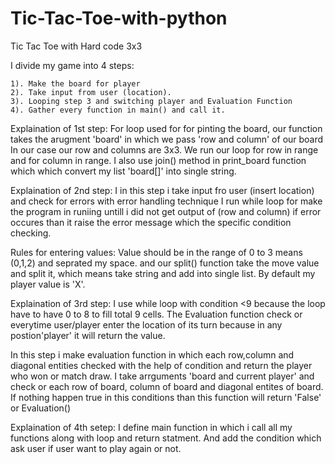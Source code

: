 # Tic-Tac-Toe-with-python
Tic Tac Toe with Hard code 3x3

I divide my game into 4 steps:

    1). Make the board for player
    2). Take input from user (location).
    3). Looping step 3 and switching player and Evaluation Function
    4). Gather every function in main() and call it.

Explaination of 1st step: 
For loop used for for pinting the board, our function takes the arugment 'board' in which we pass 'row and column' of our board
In our case our row and columns are 3x3. We run our loop for row in range and for column in range. I also use join() method in print_board function which
which convert my list 'board[]' into single string.


Explaination of 2nd step:
I in this step i take input fro user (insert location) and check for errors with error handling technique I run while loop for make the program in runiing 
untill i did not get output of (row and column) if error occures than it raise the error message which the specific condition checking.

Rules for entering values: Value should be in the range of 0 to 3 means (0,1,2) and seprated my space. and our split() function take the move value and
split it, which means take string and add into single list. By default my player value is 'X'.



Explaination of 3rd step:
I use while loop with condition <9 because the loop have to have 0 to 8 to fill total 9 cells.
The Evaluation function check or everytime user/player enter the location of its turn because in any postion'player' it will return the value.

In this step i make evaluation function in which each row,column and diagonal entities checked with the help of condition and return the player who won or 
match draw. I take arrguments 'board and current player' and check or each row of board, column of board and diagonal entites of board. If nothing happen
true in this conditions than this function will return 'False' or Evaluation()


Explaination of 4th setep:
I define main function in which i call all my functions along with loop and return statment. And add the condition which ask user if user want to play again or not.